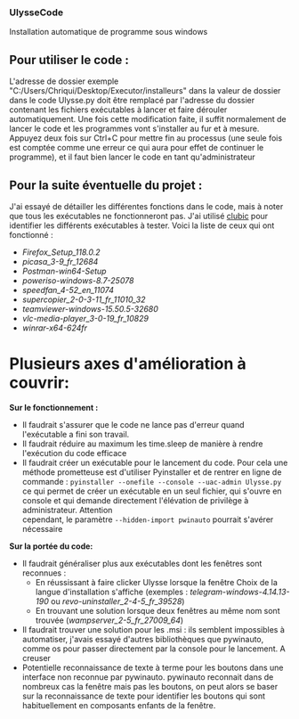 ### UlysseCode
Installation automatique de programme sous windows

##  Pour utiliser le code : 

L'adresse de dossier exemple "C:/Users/Chriqui/Desktop/Executor/installeurs" dans la valeur de dossier dans le code Ulysse.py doit être remplacé par 
l'adresse du dossier contenant les fichiers exécutables à lancer et faire dérouler automatiquement. Une fois cette modification faite, il suffit normalement de lancer le code et les programmes vont s'installer au fur et à mesure. Appuyez deux fois sur Ctrl+C pour mettre fin au processus (une seule fois est comptée comme une erreur ce qui aura pour effet de continuer le programme), et il faut bien lancer le code en tant qu'administrateur 


## Pour la suite éventuelle du projet : 

J'ai essayé de détailler les différentes fonctions dans le code, mais à noter que tous les exécutables ne fonctionneront pas. J'ai utilisé [clubic](https://www.clubic.com/telecharger/) pour identifier les différents exécutables à tester. Voici la liste de ceux qui ont fonctionné : 


- _Firefox_Setup_118.0.2_
- _picasa_3-9_fr_12684_
- _Postman-win64-Setup_
- _poweriso-windows-8.7-25078_
- _speedfan_4-52_en_11074_
- _supercopier_2-0-3-11_fr_11010_32_
- _teamviewer-windows-15.50.5-32680_
- _vlc-media-player_3-0-19_fr_10829_
- _winrar-x64-624fr_

# Plusieurs axes d'amélioration à couvrir: 

**Sur le fonctionnement :**

 - Il faudrait s'assurer que le code ne lance pas d'erreur quand l'exécutable a fini son travail.
 - Il faudrait réduire au maximum les time.sleep de manière à rendre l'exécution du code efficace
 - Il faudrait créer un exécutable pour le lancement du code. Pour cela une méthode prometteuse est d'utiliser Pyinstaller et de rentrer en ligne de commande :
     ``` pyinstaller --onefile --console --uac-admin Ulysse.py ```
   ce qui permet de créer un exécutable en un seul fichier, qui s'ouvre en console et qui demande directement l'élévation de privilège à administrateur. Attention         
   cependant, le paramètre
   ```--hidden-import pwinauto```
   pourrait s'avérer nécessaire

**Sur la portée du code:**

- Il faudrait généraliser plus aux exécutables dont les fenêtres sont reconnues :
    - En réussissant à faire clicker Ulysse lorsque la fenêtre Choix de la langue d'installation s'affiche (exemples : _telegram-windows-4.14.13-190_ ou                             _revo-uninstaller_2-4-5_fr_39528_)
    - En trouvant une solution lorsque deux fenêtres au même nom sont trouvée (_wampserver_2-5_fr_27009_64_)
- Il faudrait trouver une solution pour les .msi : ils semblent impossibles à automatiser, j'avais essayé d'autres bibliothèques que pywinauto, comme os pour passer           directement par la console pour le lancement. A creuser
- Potentielle reconnaissance de texte à terme pour les boutons dans une interface non reconnue par pywinauto. pywinauto reconnait dans de nombreux cas la fenêtre mais pas     les boutons, on peut alors se baser sur la reconnaissance de texte pour identifier les boutons qui sont habituellement en composants enfants de la fenêtre.

